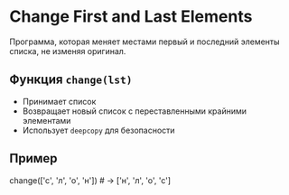 # Change First and Last Elements

Программа, которая меняет местами первый и последний элементы списка, не изменяя оригинал.

## Функция `change(lst)`

- Принимает список
- Возвращает новый список с переставленными крайними элементами
- Использует `deepcopy` для безопасности

## Пример

change(['c', 'л', 'о', 'н']) # → ['н', 'л', 'о', 'с']
